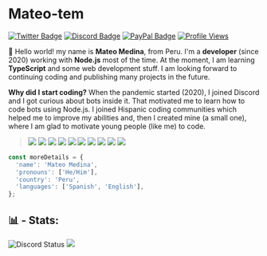 # Mateo-tem

<a href="https://twitter.com/Mateotem_"><img src="https://img.shields.io/badge/-Twitter-000000?style=flat-square&labelColor=000000&logo=twitter&logoColor=1da1f2&link=https://twitter.com/Mateotem_" alt="Twitter Badge"/></a>
<a href="https://discord.com/users/910543706489237544"><img src="https://img.shields.io/badge/-Discord-000000?style=flat-square&labelColor=000000&logo=discord&logoColor=5568f2&link=https://discord.com/users/910543706489237544" alt="Discord Badge"/></a>
<a href="https://paypal.me/MateoDeveloper"><img src="https://img.shields.io/badge/-PayPal-000000?style=flat-square&labelColor=000000&logo=paypal&logoColor=white&link=https://paypal.me/MateoDeveloper" alt="PayPal Badge"/></a>
<a href="https://github.com/Mateo-tem"><img src="https://komarev.com/ghpvc/?username=Mateo-tem" alt="Profile Views"/></a>

👋 Hello world! my name is **Mateo Medina**, from Peru. I'm a **developer** (since 2020) working with **Node.js** most of the time. At the moment, I am learning **TypeScript** and some web development stuff. I am looking forward to continuing coding and publishing many projects in the future.

**Why did I start coding?** When the pandemic started (2020), I joined Discord and I got curious about bots inside it. That motivated me to learn how to code bots using Node.js. I joined Hispanic coding communities which helped me to improve my abilities and, then I created mine (a small one), where I am glad to motivate young people (like me) to code.

> <a href="https://javascript.com/"><img src="https://img.icons8.com/color/30/000000/javascript.png"/></a> 
<a href="https://nodejs.org/en/"><img src="https://img.icons8.com/windows/30/4caf50/node-js.png"/></a>
<a href="https://typescriptlang.org/"><img src="https://img.icons8.com/color/30/000000/typescript.png"/></a>
<a href="https://developer.mozilla.org/en-US/docs/Web/HTML"><img src="https://img.icons8.com/color/30/000000/html-5.png"/></a>
<a href="https://developer.mozilla.org/en-US/docs/web/CSS"><img src="https://img.icons8.com/color/30/0080FF/css3.png"/></a>
<a href="https://code.visualstudio.com/"><img src="https://img.icons8.com/color/30/visual-studio-code-2019.png"/></a>
<a href="https://git-scm.com/"><img src="https://img.icons8.com/ios-filled/30/f4511e/git.png"/></a>
<a href="https://www.mongodb.com/"><img src="https://img.icons8.com/color/30/000000/mongodb.png"/></a>
<a href="https://www.heroku.com/"><img src="https://img.icons8.com/color/30/000000/heroku.png"/></a>
<a href="https://www.npmjs.com/"><img src="https://img.icons8.com/color/30/000000/npm.png"/></a>

```javascript
const moreDetails = {
  'name': 'Mateo Medina',
  'pronouns': ['He/Him'],
  'country': 'Peru',
  'languages': ['Spanish', 'English'],
};
```
  
<h2>📊 - Stats:</h2>

<div>
  <img alt="Discord Status" src="https://lanyard.cnrad.dev/api/910543706489237544?bg=1f1f1f&borderRadius=5px" />
  <img src="https://github-readme-stats.vercel.app/api?username=mateo-tem&show_icons=true&theme=radical" />
</div>
